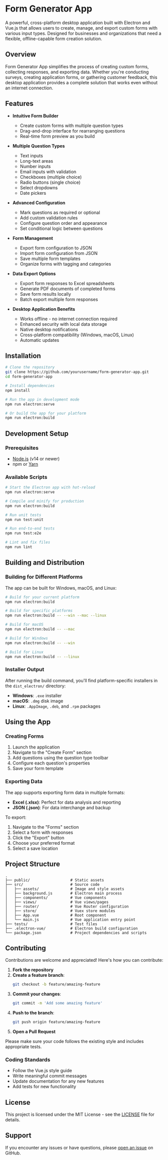 # Form Generator App

A powerful, cross-platform desktop application built with Electron and Vue.js that allows users to create, manage, and export custom forms with various input types. Designed for businesses and organizations that need a flexible, offline-capable form creation solution.

## Overview

Form Generator App simplifies the process of creating custom forms, collecting responses, and exporting data. Whether you're conducting surveys, creating application forms, or gathering customer feedback, this desktop application provides a complete solution that works even without an internet connection.

## Features

- **Intuitive Form Builder**
  - Create custom forms with multiple question types
  - Drag-and-drop interface for rearranging questions
  - Real-time form preview as you build

- **Multiple Question Types**
  - Text inputs
  - Long-text areas
  - Number inputs
  - Email inputs with validation
  - Checkboxes (multiple choice)
  - Radio buttons (single choice)
  - Select dropdowns
  - Date pickers

- **Advanced Configuration**
  - Mark questions as required or optional
  - Add custom validation rules
  - Configure question order and appearance
  - Set conditional logic between questions

- **Form Management**
  - Export form configuration to JSON
  - Import form configuration from JSON
  - Save multiple form templates
  - Organize forms with tagging and categories

- **Data Export Options**
  - Export form responses to Excel spreadsheets
  - Generate PDF documents of completed forms
  - Save form results locally
  - Batch export multiple form responses

- **Desktop Application Benefits**
  - Works offline - no internet connection required
  - Enhanced security with local data storage
  - Native desktop notifications
  - Cross-platform compatibility (Windows, macOS, Linux)
  - Automatic updates

## Installation

```bash
# Clone the repository
git clone https://github.com/yourusername/form-generator-app.git
cd form-generator-app

# Install dependencies
npm install

# Run the app in development mode
npm run electron:serve

# Or build the app for your platform
npm run electron:build
```

## Development Setup

### Prerequisites

- [Node.js](https://nodejs.org/) (v14 or newer)
- npm or [Yarn](https://yarnpkg.com/)

### Available Scripts

```bash
# Start the Electron app with hot-reload
npm run electron:serve

# Compile and minify for production
npm run electron:build

# Run unit tests
npm run test:unit

# Run end-to-end tests
npm run test:e2e

# Lint and fix files
npm run lint
```

## Building and Distribution

### Building for Different Platforms

The app can be built for Windows, macOS, and Linux:

```bash
# Build for your current platform
npm run electron:build

# Build for specific platforms
npm run electron:build -- --win --mac --linux

# Build for macOS
npm run electron:build -- --mac

# Build for Windows
npm run electron:build -- --win

# Build for Linux
npm run electron:build -- --linux
```

### Installer Output

After running the build command, you'll find platform-specific installers in the `dist_electron/` directory:

- **Windows**: `.exe` installer
- **macOS**: `.dmg` disk image
- **Linux**: `.AppImage`, `.deb`, and `.rpm` packages

## Using the App

### Creating Forms

1. Launch the application
2. Navigate to the "Create Form" section
3. Add questions using the question type toolbar
4. Configure each question's properties
5. Save your form template

### Exporting Data

The app supports exporting form data in multiple formats:

- **Excel (.xlsx)**: Perfect for data analysis and reporting
- **JSON (.json)**: For data interchange and backup

To export:
1. Navigate to the "Forms" section
2. Select a form with responses
3. Click the "Export" button
4. Choose your preferred format
5. Select a save location

## Project Structure

```
.
├── public/                  # Static assets
├── src/                     # Source code
│   ├── assets/              # Image and style assets
│   ├── background.js        # Electron main process
│   ├── components/          # Vue components
│   ├── views/               # Vue views/pages
│   ├── router/              # Vue Router configuration
│   ├── store/               # Vuex store modules
│   ├── App.vue              # Root component
│   └── main.js              # Vue application entry point
├── tests/                   # Test files
├── .electron-vue/           # Electron build configuration
└── package.json             # Project dependencies and scripts
```

## Contributing

Contributions are welcome and appreciated! Here's how you can contribute:

1. **Fork the repository**
2. **Create a feature branch**:
   ```bash
   git checkout -b feature/amazing-feature
   ```
3. **Commit your changes**:
   ```bash
   git commit -m 'Add some amazing feature'
   ```
4. **Push to the branch**:
   ```bash
   git push origin feature/amazing-feature
   ```
5. **Open a Pull Request**

Please make sure your code follows the existing style and includes appropriate tests.

### Coding Standards

- Follow the Vue.js style guide
- Write meaningful commit messages
- Update documentation for any new features
- Add tests for new functionality

## License

This project is licensed under the MIT License - see the [LICENSE](LICENSE) file for details.

## Support

If you encounter any issues or have questions, please [open an issue](https://github.com/yourusername/form-generator-app/issues) on GitHub.
